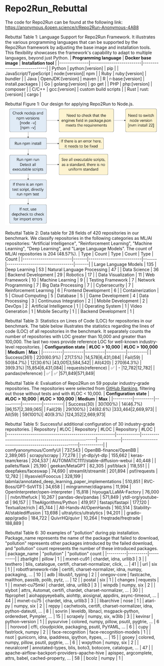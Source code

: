 # Repo2Run_Rebuttal
The code for Repo2Run can be found at the following link: https://anonymous.4open.science/r/Repo2Run-Anonymous-4AB8

Rebuttal Table 1: Language Support for Repo2Run Framework. It illustrates the various programming languages that can be supported by the Repo2Run framework by adjusting the base image and installation tools. This flexibility showcases the framework's capability to adapt to multiple languages, beyond just Python.
| **Programming language**      | **Docker base image**                 | **Installation tool**                    |
|---------------|--------------------------|-----------------------------|
| Python        | python:[version]         | pip                         |
| JavaScript/TypeScript    | node:[version]| npm                         |
| Ruby          | ruby:[version]           | bundler                     |
| Java          | OpenJDK:[version]        | maven                       |
| R             | r-base:[version]         | install.packages            |
| Go            | golang:[version]         | go get                      |
| PHP           | php:[version]            | composer                    |
| C/C++         | gcc:[version]            | custom build scripts        |
| Rust          | rust:[version]           | cargo                       |

Rebuttal Figure 1: Our design for applying Repo2Run to Node.js.
![nodejs_design](nodejs_design.png)

Rebuttal Table 2: Data table for 28 fields of 420 repositories in our benchmark. We classify repositories in the following categories as ML/AI repositories: "Artificial Intelligence", "Reinforcement Learning", "Machine Learning", "Deep Learning", and "Large Language Models". The count of ML/AI repositories is 204 (48.57%).
| Type                    | Count | Type                      | Count | Type                             | Count |
|-------------------------|-------|---------------------------|-------|----------------------------------|-------|
| Large Language Models   | 135   | Deep Learning             | 53    | Natural Language Processing      | 47    |
| Data Science            | 36    | Backend Development       | 29    | Robotics                         | 17    |
| Data Visualization      | 11    | Web Framework             | 10    | Machine Learning                 | 9     |
| Testing Framework       | 7     | Network Programming       | 7     | Big Data Processing              | 7     |
| Cybersecurity           | 7     | Reinforcement Learning    | 6     | Frontend Development             | 6     |
| Containerization        | 5     | Cloud Computing           | 5     | Database                         | 5     |
| Game Development        | 4     | Data Processing           | 3     | Continuous Integration           | 2     |
| Mobile Development      | 2     | DevOps                    | 2     | Artificial Intelligence          | 1     |
| Operating System        | 1     | Video Generation          | 1     | Mobile Security                  | 1     |
| Backend Development     | 1     |

Rebuttal Table 3: Statistics on Lines of Code (LOC) for repositories in our benchmark. The table below illustrates the statistics regarding the lines of code (LOC) of all repositories in the benchmark. It separately counts the number of repositories with LOC greater than 10,000 and greater than 100,000. The last two rows provide reference LOC for well-known industry-level repositories.
| **Configuration state** | **#LOC > 10,000** | **#LOC > 100,000** | **Medium** | **Max** |
|----------|----------|----------|----------|----------|
| Success(361) | 220(60.9%) | 27(7.5%) |14,578|6,431,084|
| Fail(59) | 50(84.7%) | 12(30.6%) |43,001|3,584,542|
| All(420) | 270(64.3%) | 39(9.3%) |15,854|6,431,084|
| requests(reference) | ✅ | - |12,782|12,782|
| pandas(reference) | ✅ | ✅ |571,849|571,849|

Rebuttal Table 4: Evaluation of Repo2Run on 59 popular industry-grade repositories. The repositories were selected from [GitHub Ranking](https://github.com/EvanLi/Github-Ranking/blob/master/Top100/Python.md), filtering out those without tests and with #LOC < 10,000.
| **Configuration state** | **#LOC > 10,000** | **#LOC > 100,000** | **Medium** | **Max** |
|----------|----------|----------|----------|----------|
| Success(30) | 30(100%) | 14(46.7%) |96,157|2,389,065|
| Fail(29) | 29(100%) | 24(82.6%) |333,464|2,669,973|
| All(59) | 59(100%)| 40(9.3%) |124,352|2,669,973|

Rebuttal Table 5: Successful additional configuration of 30 industry-grade repositories.
| Repository                                            | #LOC | Repository                                            | #LOC | Repository                                            | #LOC |
|-------------------------------------------------------|------------|-------------------------------------------------------|------------|-------------------------------------------------------|------------|
| comfyanonymous/ComfyUI                                | 737,543    | OpenBB-finance/OpenBB                                 | 2,389,065  | scrapy/scrapy                                         | 77,278     |
| yt-dlp/yt-dlp                                         | 155,662    | keras-team/keras                                      | 204,537    | AUTOMATIC1111/stable-diffusion-webui                  | 40,448     |
| pallets/flask                                         | 25,190     | geekan/MetaGPT                                        | 82,305     | psf/black                                             | 118,551    |
| deepfakes/faceswap                                    | 74,690     | streamlit/streamlit                                   | 201,894    | psf/requests                                          | 12,782     |
| lllyasviel/Fooocus                                    | 328,199    | labmlai/annotated_deep_learning_paper_implementations | 510,851    | RVC-Boss/GPT-SoVITS                                   | 34,658     |
| mingrammer/diagrams                                   | 11,994     | OpenInterpreter/open-interpreter                      | 15,818     | hiyouga/LLaMA-Factory                                 | 76,000     |
| nvbn/thefuck                                          | 10,267     | pandas-dev/pandas                                     | 571,849    | ytdl-org/youtube-dl                                   | 96,157     |
| TheAlgorithms/Python                                  | 419,917    | fastapi/fastapi                                       | 177,120    | Textualize/rich                                       | 45,744     |
| All-Hands-AI/OpenHands                                | 160,514    | Stability-AI/stablediffusion                          | 13,698     | ultralytics/ultralytics                               | 94,201     |
| gradio-app/gradio                                     | 184,722    | QuivrHQ/quivr                                         | 10,264     | freqtrade/freqtrade                                   | 188,889    |

Rebuttal Table 6: 30 examples of "pollution" during pip installation. Package_name represents the name of the package that failed to download, "pollution" represents other packages introduced by the failed download, and "pollution" count represents the number of these introduced packages.
| package_name | "pollution" | "pollution" count |
|----------|----------|----------|
| zbarlight | pillow | 1 |
| mxnet-cu91 | chardet, idna, urllib3 | 3 |
| texthero | blis, catalogue, certifi, charset-normalizer, click, ... | 41 |
| url | six | 1 |
| robotframework-ride | certifi, charset-normalizer, idna, numpy, packaging, ... | 10 |
| adb | libusb1, typing | 2 |
| onegov-core | fastcache, mailthon, passlib, polib, pytz, ... | 12 |
| postal | six | 1 |
| changes | requests | 1 |
| mxnet-cu75mkl | chardet, idna, urllib3 | 3 |
| winpdb | numpy, six | 2 |
| slybot | attrs, Automat, certifi, chardet, charset-normalizer, ... | 30 |
| fbprophet | aiohappyeyeballs, aiohttp, aiosignal, appdirs, async-timeout, ... | 44 |
| mxnet-cu75 | chardet, idna, urllib3 | 3 | 
| libarchive | nose | 1 |
| atari-py | numpy, six | 2 |
| reppy | cachetools, certifi, charset-normalizer, idna, python-dateutil, ... | 8 |
| sovrin | leveldb, libnacl, msgpack-python, orderedset, Pympler, ... | 15 |
| scrapely | numpy, six, w3lib | 3 |
| kevinsr | python-version | 1 |
| pysurvive | colored, numpy, pillow, psutil, pygtrie, ... | 6 |
| horovod | cffi, cloudpickle, packaging, psutil, PyYAML, ... | 6 |
| cupy | fastrlock, numpy | 2 |
| face-recognition | face-recognition-models | 1 |
| nsot | gunicorn, idna, ipaddress, ipython, itypes, ... | 15 |
| gooey | colored, numpy, pillow, psutil, pygtrie, ... | 6 |
| wxpython | numpy, six | 2 |
| neuralcoref | annotated-types, blis, boto3, botocore, catalogue, ... | 47 |
| apache-airflow-backport-providers-apache-hive | apispec, argcomplete, attrs, babel, cached-property, ... | 58 |
| bcolz | numpy | 1 |
